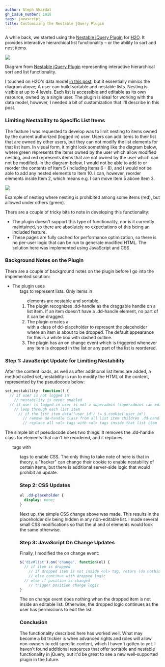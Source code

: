 ```yaml
---
author: Steph Skardal
gh_issue_number: 1018
tags: javascript
title: Customizing the Nestable jQuery Plugin
---
```




A while back, we started using the [Nestable jQuery Plugin](http://dbushell.com/2012/06/17/nestable-jquery-plugin/) for [H2O](http://cyber.law.harvard.edu/research/h2o). It provides interactive hierarchical list functionality – or the ability to sort and nest items.

<img border="0" src="/blog/2014/07/29/customizing-nestable-jquery-plugin/image-0.png"/>

Diagram from [Nestable jQuery Plugin](http://dbushell.com/2012/06/17/nestable-jquery-plugin/) representing interactive hierarchical sort and list functionality.

I touched on H2O's data model [in this post](http://blog.endpoint.com/2014/06/rails-performance-with-skylight.html), but it essentially mimics the diagram above; A user can build sortable and nestable lists. Nesting is visible at up to 4 levels. Each list is accessible and editable as its own resource, owned by a single user. The plugin is ideal for working with the data model, however, I needed a bit of customization that I'll describe in this post.

### Limiting Nestability to Specific List Items

The feature I was requested to develop was to limit nesting to items owned by the current authorized (logged in) user. Users can add items to their list that are owned by other users, but they can not modify the list elements for that list item. In visual form, it might look something like the diagram below, where green represents the items owned by the user which allow modified nesting, and red represents items that are not owned by the user which can not be modified. In the diagram below, I would not be able to add to or reorder the contents of Item 5 (including Items 6 - 8), and I would not be able to add any nested elements to Item 10. I can, however, reorder elements inside Item 2, which means e.g. I can move Item 5 above Item 3.

<img border="0" src="/blog/2014/07/29/customizing-nestable-jquery-plugin/image-1.png"/>

Example of nesting where nesting is prohibited among some items (red), but allowed under others (green).

There are a couple of tricky bits to note in developing this functionality:

- The plugin doesn't support this type of functionality, nor is it currently maintained, so there are absolutely no expectations of this being an included feature.
- These pages are fully cached for performance optimization, so there is no per-user logic that can be run to generate modified HTML. The solution here was implemented using JavaScript and CSS.

### Background Notes on the Plugin

There are a couple of background notes on the plugin before I go into the implemented solution:

- The plugin uses <ol> tags to represent lists. Only items in <ol> elements are nestable and sortable.
- The plugin recognizes .dd-handle as the draggable handle on a list item. If an item doesn't have a .dd-handle element, no part of it can be dragged.
- The plugin creates a <div> with a class of dd-placeholder to represent the placeholder where an item is about to be dropped. The default appearance for this is a white box with dashed outline.
- The plugin has an on change event which is triggered whenever any item is dropped in the list or any part of the list is reordered.

### Step 1: JavaScript Update for Limiting Nestability

After the content loads, as well as after additional list items are added, a method called set_nestability is run to modify the HTML of the content, represented by the pseudocode below:

```javascript
set_nestability: function() {
  // if user is not logged in
    // nestability is never enabled
  // if user is logged in user is not a superadmin (superadmins can edit all) 
    // loop through each list item 
      // if the list item data('user_id') != $.cookie('user_id')
        // remove dd-handle class from all list item children .dd-handle elements
        // replace all <ol> tags with <ul> tags inside that list item
```

The simple bit of pseudocode does two things: It removes the .dd-handle class for elements that can't be reordered, and it replaces <ol> tags with <ul> tags to enable CSS. The only thing to take note of here is that in theory, a "hacker" can change their cookie to enable nestability of certain items, but there is additional server-side logic that would prohibit an update.

### Step 2: CSS Updates

```css
ul .dd-placeholder {
  display: none;
}
```

Next up, the simple CSS change above was made. This results in the placeholder div being hidden in any non-editable list. I made several small CSS modifications so that the ul and ol elements would look the same otherwise.

### Step 3: JavaScript On Change Updates

Finally, I modified the on change event:

```javascript
$('div#list').on('change', function(el) {
  // if item is dropped
    // if dropped item is not inside <ol> tag, return (do nothing)
    // else continue with dropped logic
  // else if position is changed
    // trigger position change logic  
}
```

The on change event does nothing when the dropped item is not inside an editable list. Otherwise, the dropped logic continues as the user has permissions to edit the list.

### Conclusion

The functionality described here has worked well. What may become a bit trickier is when advanced rights and roles will allow non-owners to edit specific content, which I haven't gotten to yet. I haven't found additional resources that offer sortable and nestable functionality in jQuery, but it'd be great to see a new well-supported plugin in the future.


